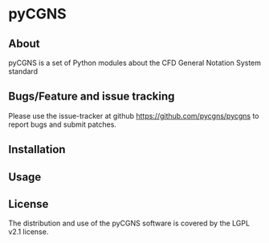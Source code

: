 # pyCGNS

## About

pyCGNS is a set of Python modules about the CFD General Notation System standard

## Bugs/Feature and issue tracking

Please use the issue-tracker at github
https://github.com/pycgns/pycgns to report bugs and submit
patches.

## Installation

## Usage

## License

The distribution and use of the pyCGNS software is covered by the LGPL v2.1 license.
